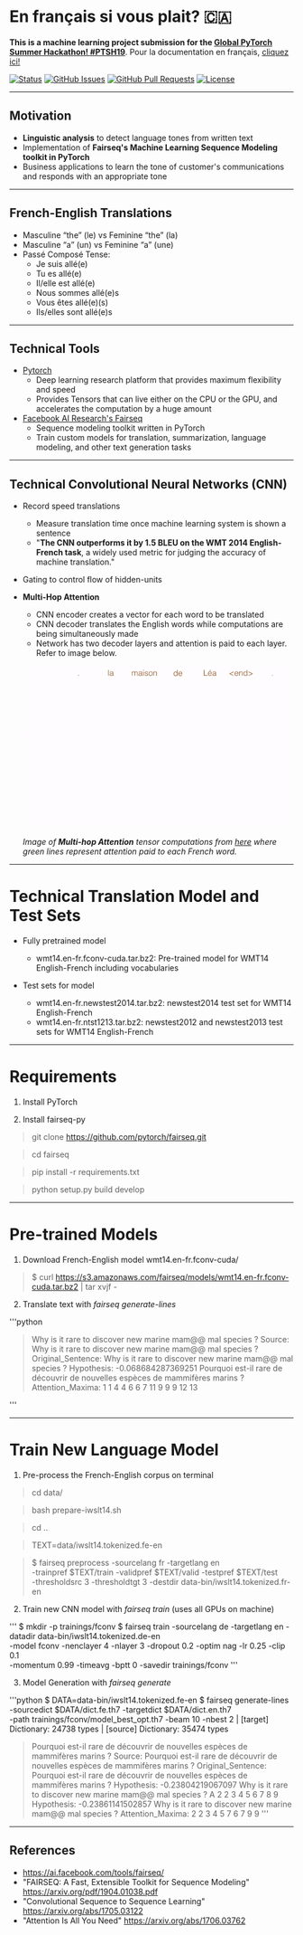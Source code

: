 # En français si vous plait? 🇨🇦

**This is a machine learning project submission for the [Global PyTorch Summer Hackathon! #PTSH19](https://pytorch.devpost.com/)**. Pour la documentation en français, [cliquez ici!](https://github.com/lucylow/en_francais_si_vous_plait-/blob/master/README-fr.md)

<div>
  
  [![Status](https://img.shields.io/badge/status-active-success.svg)]()
  [![GitHub Issues](https://img.shields.io/github/issues/lucylow/en_francais_si_vous_plait-.svg)](https://github.com/lucylow/en_francais_si_vous_plait-/issues)
  [![GitHub Pull Requests](https://img.shields.io/github/issues-pr/lucylow/en_francais_si_vous_plait-.svg)](https://github.com/lucylow/en_francais_si_vous_plait-/pulls)
  [![License](https://img.shields.io/bower/l/bootstrap)]()

</div>


---

## Motivation

* **Linguistic analysis** to detect language tones from written text
* Implementation of **Fairseq's Machine Learning Sequence Modeling toolkit in PyTorch**
* Business applications to learn the tone of customer's communications and responds with an appropriate tone


---

## French-English Translations
* Masculine “the” (le) vs Feminine “the” (la)
* Masculine “a” (un) vs Feminine “a” (une)
* Passé Composé Tense: 
  * Je suis allé(e) 
  * Tu es allé(e) 
  * Il/elle est allé(e) 
  * Nous sommes allé(e)s 
  * Vous êtes allé(e)(s) 
  * Ils/elles sont allé(e)s
    
---  

## Technical Tools
* [Pytorch](https://pytorch.org) 
  * Deep learning research platform that provides maximum flexibility and speed
  * Provides Tensors that can live either on the CPU or the GPU, and accelerates the computation by a huge amount
* [Facebook AI Research's Fairseq](https://ai.facebook.com/tools/fairseq/) 
  * Sequence modeling toolkit written in PyTorch
  * Train custom models for translation, summarization, language modeling, and other text generation tasks
 
--- 
 

## Technical Convolutional Neural Networks (CNN)

* Record speed translations
  * Measure translation time once machine learning system is shown a sentence
  * "**The CNN outperforms it by 1.5 BLEU on the WMT 2014 English-French task**, a widely used metric for judging the accuracy of machine translation."
  
* Gating to control flow of hidden-units

* **Multi-Hop Attention** 
  * CNN encoder creates a vector for each word to be translated
  * CNN decoder translates the English words while computations are being simultaneously made
  * Network has two decoder layers and attention is paid to each layer. Refer to image below.

   ![alt text bonjour](https://github.com/lucylow/En_francais_si_vous_plait-/blob/master/screenshots/translation_illustration.gif)

    *Image of **Multi-hop Attention** tensor computations from [here](https://engineering.fb.com/ml-applications/a-novel-approach-to-neural-machine-translation) where green lines represent attention paid to each French word.*

---

# Technical Translation Model and Test Sets

* Fully pretrained model
  * wmt14.en-fr.fconv-cuda.tar.bz2: Pre-trained model for WMT14 English-French including vocabularies
  
* Test sets for model
  * wmt14.en-fr.newstest2014.tar.bz2: newstest2014 test set for WMT14 English-French
  * wmt14.en-fr.ntst1213.tar.bz2: newstest2012 and newstest2013 test sets for WMT14 English-French


---

# Requirements

1) Install PyTorch

2) Install fairseq-py

  > git clone https://github.com/pytorch/fairseq.git
  
  > cd fairseq
  
  > pip install -r requirements.txt
  
  > python setup.py build develop


---

# Pre-trained Models

1) Download French-English model wmt14.en-fr.fconv-cuda/

  > $ curl https://s3.amazonaws.com/fairseq/models/wmt14.en-fr.fconv-cuda.tar.bz2 | tar xvjf -

2) Translate text with *fairseq generate-lines*

'''python

> Why is it rare to discover new marine mam@@ mal species ?
Source:	Why is it rare to discover new marine mam@@ mal species ?
Original_Sentence:	Why is it rare to discover new marine mam@@ mal species ?
Hypothesis:	-0.068684287369251	Pourquoi est-il rare de découvrir de nouvelles espèces de mammifères marins ?
Attention_Maxima:	1 1 4 4 6 6 7 11 9 9 9 12 13

'''


---

# Train New Language Model

1) Pre-process the French-English corpus on terminal

> cd data/

> bash prepare-iwslt14.sh

> cd ..

> TEXT=data/iwslt14.tokenized.fe-en

> $ fairseq preprocess -sourcelang fr -targetlang en \
    -trainpref $TEXT/train -validpref $TEXT/valid -testpref $TEXT/test \
    -thresholdsrc 3 -thresholdtgt 3 -destdir data-bin/iwslt14.tokenized.fr-en


2) Train new CNN model with *fairseq train* (uses all GPUs on machine)

'''
$ mkdir -p trainings/fconv
$ fairseq train -sourcelang de -targetlang en -datadir data-bin/iwslt14.tokenized.de-en \
  -model fconv -nenclayer 4 -nlayer 3 -dropout 0.2 -optim nag -lr 0.25 -clip 0.1 \
  -momentum 0.99 -timeavg -bptt 0 -savedir trainings/fconv
'''

3) Model Generation with  *fairseq generate*

'''python
$ DATA=data-bin/iwslt14.tokenized.fe-en
$ fairseq generate-lines -sourcedict $DATA/dict.fe.th7 -targetdict $DATA/dict.en.th7 \
  -path trainings/fconv/model_best_opt.th7 -beam 10 -nbest 2
| [target] Dictionary: 24738 types
| [source] Dictionary: 35474 types
> Pourquoi est-il rare de découvrir de nouvelles espèces de mammifères marins ?
Source:	Pourquoi est-il rare de découvrir de nouvelles espèces de mammifères marins ?
Original_Sentence:	Pourquoi est-il rare de découvrir de nouvelles espèces de mammifères marins ?
Hypothesis:	-0.23804219067097	Why is it rare to discover new marine mam@@ mal species ?
A	2 2 3 4 5 6 7 8 9
Hypothesis:	-0.23861141502857	Why is it rare to discover new marine mam@@ mal species ?
Attention_Maxima:	2 2 3 4 5 7 6 7 9 9
'''



---

## References
* https://ai.facebook.com/tools/fairseq/
* "FAIRSEQ: A Fast, Extensible Toolkit for Sequence Modeling" https://arxiv.org/pdf/1904.01038.pdf
* "Convolutional Sequence to Sequence Learning" https://arxiv.org/abs/1705.03122
* "Attention Is All You Need" https://arxiv.org/abs/1706.03762

